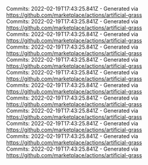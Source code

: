 Commits: 2022-02-19T17:43:25.841Z - Generated via https://github.com/marketplace/actions/artificial-grass
<br>
Commits: 2022-02-19T17:43:25.841Z - Generated via https://github.com/marketplace/actions/artificial-grass
<br>
Commits: 2022-02-19T17:43:25.841Z - Generated via https://github.com/marketplace/actions/artificial-grass
<br>
Commits: 2022-02-19T17:43:25.841Z - Generated via https://github.com/marketplace/actions/artificial-grass
<br>
Commits: 2022-02-19T17:43:25.841Z - Generated via https://github.com/marketplace/actions/artificial-grass
<br>
Commits: 2022-02-19T17:43:25.841Z - Generated via https://github.com/marketplace/actions/artificial-grass
<br>
Commits: 2022-02-19T17:43:25.841Z - Generated via https://github.com/marketplace/actions/artificial-grass
<br>
Commits: 2022-02-19T17:43:25.841Z - Generated via https://github.com/marketplace/actions/artificial-grass
<br>
Commits: 2022-02-19T17:43:25.841Z - Generated via https://github.com/marketplace/actions/artificial-grass
<br>
Commits: 2022-02-19T17:43:25.841Z - Generated via https://github.com/marketplace/actions/artificial-grass
<br>
Commits: 2022-02-19T17:43:25.841Z - Generated via https://github.com/marketplace/actions/artificial-grass
<br>
Commits: 2022-02-19T17:43:25.841Z - Generated via https://github.com/marketplace/actions/artificial-grass
<br>
